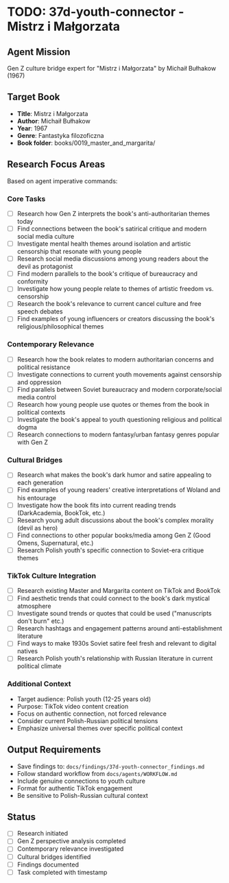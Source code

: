 # TODO: 37d-youth-connector - Mistrz i Małgorzata

## Agent Mission
Gen Z culture bridge expert for "Mistrz i Małgorzata" by Michaił Bułhakow (1967)

## Target Book
- **Title**: Mistrz i Małgorzata
- **Author**: Michaił Bułhakow
- **Year**: 1967
- **Genre**: Fantastyka filozoficzna
- **Book folder**: books/0019_master_and_margarita/

## Research Focus Areas
Based on agent imperative commands:

### Core Tasks
- [ ] Research how Gen Z interprets the book's anti-authoritarian themes today
- [ ] Find connections between the book's satirical critique and modern social media culture
- [ ] Investigate mental health themes around isolation and artistic censorship that resonate with young people
- [ ] Research social media discussions among young readers about the devil as protagonist
- [ ] Find modern parallels to the book's critique of bureaucracy and conformity
- [ ] Investigate how young people relate to themes of artistic freedom vs. censorship
- [ ] Research the book's relevance to current cancel culture and free speech debates
- [ ] Find examples of young influencers or creators discussing the book's religious/philosophical themes

### Contemporary Relevance
- [ ] Research how the book relates to modern authoritarian concerns and political resistance
- [ ] Investigate connections to current youth movements against censorship and oppression
- [ ] Find parallels between Soviet bureaucracy and modern corporate/social media control
- [ ] Research how young people use quotes or themes from the book in political contexts
- [ ] Investigate the book's appeal to youth questioning religious and political dogma
- [ ] Research connections to modern fantasy/urban fantasy genres popular with Gen Z

### Cultural Bridges
- [ ] Research what makes the book's dark humor and satire appealing to each generation
- [ ] Find examples of young readers' creative interpretations of Woland and his entourage
- [ ] Investigate how the book fits into current reading trends (DarkAcademia, BookTok, etc.)
- [ ] Research young adult discussions about the book's complex morality (devil as hero)
- [ ] Find connections to other popular books/media among Gen Z (Good Omens, Supernatural, etc.)
- [ ] Research Polish youth's specific connection to Soviet-era critique themes

### TikTok Culture Integration
- [ ] Research existing Master and Margarita content on TikTok and BookTok
- [ ] Find aesthetic trends that could connect to the book's dark mystical atmosphere
- [ ] Investigate sound trends or quotes that could be used ("manuscripts don't burn" etc.)
- [ ] Research hashtags and engagement patterns around anti-establishment literature
- [ ] Find ways to make 1930s Soviet satire feel fresh and relevant to digital natives
- [ ] Research Polish youth's relationship with Russian literature in current political climate

### Additional Context
- Target audience: Polish youth (12-25 years old)
- Purpose: TikTok video content creation
- Focus on authentic connection, not forced relevance
- Consider current Polish-Russian political tensions
- Emphasize universal themes over specific political context

## Output Requirements
- Save findings to: `docs/findings/37d-youth-connector_findings.md`
- Follow standard workflow from `docs/agents/WORKFLOW.md`
- Include genuine connections to youth culture
- Format for authentic TikTok engagement
- Be sensitive to Polish-Russian cultural context

## Status
- [ ] Research initiated
- [ ] Gen Z perspective analysis completed
- [ ] Contemporary relevance investigated
- [ ] Cultural bridges identified
- [ ] Findings documented
- [ ] Task completed with timestamp